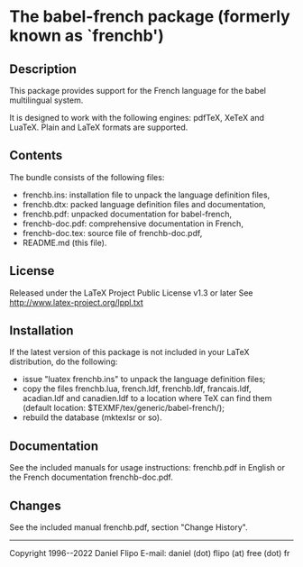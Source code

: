 The babel-french package (formerly known as `frenchb')
======================================================

Description
-----------

This package provides support for the French language for the babel
multilingual system.

It is designed to work with the following engines: pdfTeX, XeTeX and LuaTeX.
Plain and LaTeX formats are supported.

## Contents

The bundle consists of the following files:

* frenchb.ins: installation file to unpack the language definition files,
* frenchb.dtx: packed language definition files and documentation,
* frenchb.pdf: unpacked documentation for babel-french,
* frenchb-doc.pdf: comprehensive documentation in French,
* frenchb-doc.tex: source file of frenchb-doc.pdf,
* README.md (this file).

License
-------

Released under the LaTeX Project Public License v1.3 or later
See http://www.latex-project.org/lppl.txt

## Installation

If the latest version of this package is not included in your LaTeX
distribution, do the following:

* issue "luatex frenchb.ins" to unpack the language definition files;
* copy the files frenchb.lua, french.ldf, frenchb.ldf, francais.ldf,
  acadian.ldf and canadien.ldf to a location where TeX can find them
  (default location: $TEXMF/tex/generic/babel-french/);
* rebuild the database (mktexlsr or so).

Documentation
-------------

See the included manuals for usage instructions: frenchb.pdf in English or
the French documentation frenchb-doc.pdf.

Changes
-------

See the included manual frenchb.pdf, section "Change History".

---
Copyright 1996--2022 Daniel Flipo
E-mail: daniel (dot) flipo (at) free (dot) fr
